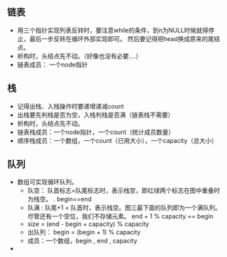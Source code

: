 ## 链表

- 用三个指针实现列表反转时，要注意while的条件，到n为NULL时候就得停止，最后一步反转在循环外部实现即可。 然后要记得把head换成原来的尾结点。
- 析构时，头结点先不动。（好像也没有必要....）
- 链表成员： 一个node指针

## 栈

- 记得出栈、入栈操作时要递增递减count
- 出栈要先判栈是否为空，入栈判栈是否满（链表栈不需要）
- 析构时，头结点先不动。
- 链表栈成员：一个node指针，一个count（统计成员数量）
- 顺序栈成员：一个数组，一个count（已用大小），一个capacity（总大小）




## 队列

- 数组可实现循环队列。
  - 队空： 队首标志=队尾标志时，表示栈空，即红绿两个标志在图中重叠时为栈空。       .           begin==end
  - 队满 : 队尾+1 = 队首时，表示栈空。图三最下面的队列即为一个满队列。尽管还有一个空位，我们不存储元素。 end + 1 % capacity == begin
  - size = (end - begin + capacity) % capacity
  - 出队列： begin = (begin + 1) % capacity
  - 成员：一个数组，begin , end , capacity
- ​